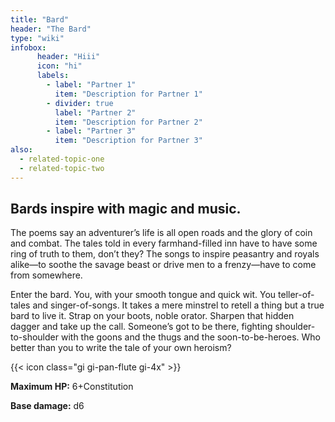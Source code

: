 ```yaml
---
title: "Bard"
header: "The Bard"
type: "wiki"
infobox:
      header: "Hiii"
      icon: "hi"
      labels:
        - label: "Partner 1"
          item: "Description for Partner 1"
        - divider: true
          label: "Partner 2"
          item: "Description for Partner 2"
        - label: "Partner 3"
          item: "Description for Partner 3"
also:
  - related-topic-one
  - related-topic-two
---
```


## Bards inspire with magic and music.

The poems say an adventurer’s life is all open roads and the glory of coin and combat. The tales told in every farmhand-filled inn have to have some ring of truth to them, don’t they? The songs to inspire peasantry and royals alike—to soothe the savage beast or drive men to a frenzy—have to come from somewhere.

Enter the bard. You, with your smooth tongue and quick wit. You teller-of-tales and singer-of-songs. It takes a mere minstrel to retell a thing but a true bard to live it. Strap on your boots, noble orator. Sharpen that hidden dagger and take up the call. Someone’s got to be there, fighting shoulder-to-shoulder with the goons and the thugs and the soon-to-be-heroes. Who better than you to write the tale of your own heroism?

{{< icon class="gi gi-pan-flute gi-4x" >}}

**Maximum HP:** 6+Constitution

**Base damage:** d6